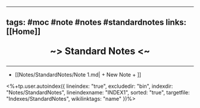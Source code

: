 ----
tags: #moc #note #notes #standardnotes 
links: [[Home]]
----
<p align="center" style="font-size: 25; font-weight: bold;"> ~> Standard Notes <~ </p>

----

<!--INDEX1-->
- [[Notes/StandardNotes/Note 1.md| + New Note + ]]

<%+tp.user.autoindex({ lineindex: "true", excludedir: "bin", indexdir: "Notes/StandardNotes", lineindexname: "INDEX1", sorted: "true", targetfile: "Indexes/StandardNotes", wikilinktags: "name" })%>
<!--INDEX1-->
